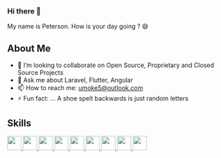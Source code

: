 ### Hi there 👋

My name is Peterson. How is your day going ? :smile:

<h2> About Me </h2>

- 👯 I’m looking to collaborate on Open Source, Proprietary and Closed Source Projects
- 💬 Ask me about Laravel, Flutter, Angular
- 📫 How to reach me: umoke5@outlook.com
- ⚡ Fun fact: ... A shoe spelt backwards is just random letters

<h2> Skills </h2>
<a href= # > <img width ='32px' src ='https://upload.wikimedia.org/wikipedia/commons/thumb/2/27/PHP-logo.svg/640px-PHP-logo.svg.png'> </a>
<a href= # > <img width ='32px' src ='https://raw.githubusercontent.com/rahulbanerjee26/githubAboutMeGenerator/main/icons/laravel.svg'> </a>
<a href=# > <img width ='32px' src ='https://storage.googleapis.com/cms-storage-bucket/4fd5520fe28ebf839174.svg'> </a>
<a href=# > <img width ='32px' src ='https://cdn.worldvectorlogo.com/logos/codeigniter.svg'> </a>
<a href= # > <img width ='32px' src ='https://raw.githubusercontent.com/rahulbanerjee26/githubAboutMeGenerator/main/icons/javascript.svg'> </a>
<a href=# > <img width ='32px' src ='https://raw.githubusercontent.com/rahulbanerjee26/githubAboutMeGenerator/main/icons/nodejs.svg'> </a>
<a href=# > <img width ='32px' src ='https://angular.io/assets/images/logos/angular/angular.svg'> </a>
<a href=# > <img width ='32px' src ='https://upload.wikimedia.org/wikipedia/commons/thumb/a/a7/React-icon.svg/1024px-React-icon.svg.png?20220125121207'> </a>
<a href=# > <img width ='32px' src ='https://upload.wikimedia.org/wikipedia/commons/thumb/9/95/Vue.js_Logo_2.svg/1024px-Vue.js_Logo_2.svg.png?20170919082558'> </a>

